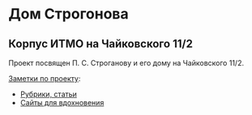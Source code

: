 # Дом Строгонова
## Корпус ИТМО на Чайковского 11/2

Проект посвящен П. С. Строганову и его дому на Чайковского 11/2. 

[Заметки по проекту](https://github.com/chaykovskogo11/chaykovskogo11/wiki/%D0%97%D0%B0%D0%BC%D0%B5%D1%82%D0%BA%D0%B8-%D0%BF%D0%BE-%D0%BF%D1%80%D0%BE%D0%B5%D0%BA%D1%82%D1%83):
- [Рубрики, статьи](https://github.com/chaykovskogo11/chaykovskogo11/wiki/%D0%A0%D0%B0%D0%B7%D0%B4%D0%B5%D0%BB%D1%8B-%D1%81%D0%B0%D0%B9%D1%82%D0%B0)
- [Сайты для вдохновения](https://github.com/chaykovskogo11/chaykovskogo11/wiki/%D0%A1%D0%B0%D0%B9%D1%82%D1%8B-%D0%B4%D0%BB%D1%8F-%D0%B2%D0%B4%D0%BE%D1%85%D0%BD%D0%BE%D0%B2%D0%B5%D0%BD%D0%B8%D1%8F)